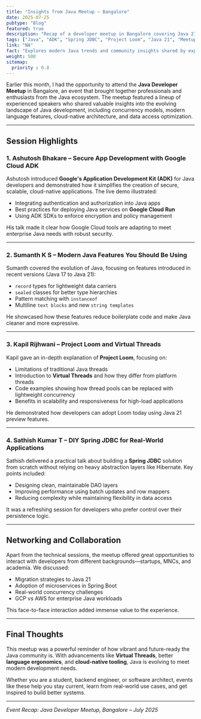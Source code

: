 ```yaml
---
title: "Insights from Java Meetup – Bangalore"
date: 2025-07-25
pubtype: "Blog"
featured: true
description: "Recap of a developer meetup in Bangalore covering Java 21, Spring JDBC, Project Loom, Google Cloud ADK, and more."
tags: ["Java", "ADK", "Spring JDBC", "Project Loom", "Java 21", "Meetup", "Developer Community"]
link: "NA"
fact: "Explores modern Java trends and community insights shared by experts at a live meetup."
weight: 500
sitemap:
  priority : 0.8
---
```


Earlier this month, I had the opportunity to attend the **Java Developer Meetup** in Bangalore, an event that brought together professionals and enthusiasts from the Java ecosystem. The meetup featured a lineup of experienced speakers who shared valuable insights into the evolving landscape of Java development, including concurrency models, modern language features, cloud-native architecture, and data access optimization.

---

## Session Highlights

### 1. Ashutosh Bhakare – Secure App Development with Google Cloud ADK

Ashutosh introduced **Google's Application Development Kit (ADK)** for Java developers and demonstrated how it simplifies the creation of secure, scalable, cloud-native applications. The live demo illustrated:

- Integrating authentication and authorization into Java apps  
- Best practices for deploying Java services on **Google Cloud Run**  
- Using ADK SDKs to enforce encryption and policy management  

His talk made it clear how Google Cloud tools are adapting to meet enterprise Java needs with robust security.

---

### 2. Sumanth K S – Modern Java Features You Should Be Using

Sumanth covered the evolution of Java, focusing on features introduced in recent versions (Java 17 to Java 21):

- `record` types for lightweight data carriers  
- `sealed` classes for better type hierarchies  
- Pattern matching with `instanceof`  
- Multiline `text blocks` and new `string templates`  

He showcased how these features reduce boilerplate code and make Java cleaner and more expressive.

---

### 3. Kapil Rijhwani – Project Loom and Virtual Threads

Kapil gave an in-depth explanation of **Project Loom**, focusing on:

- Limitations of traditional Java threads  
- Introduction to **Virtual Threads** and how they differ from platform threads  
- Code examples showing how thread pools can be replaced with lightweight concurrency  
- Benefits in scalability and responsiveness for high-load applications  

He demonstrated how developers can adopt Loom today using Java 21 preview features.

---

### 4. Sathish Kumar T – DIY Spring JDBC for Real-World Applications

Sathish delivered a practical talk about building a **Spring JDBC** solution from scratch without relying on heavy abstraction layers like Hibernate. Key points included:

- Designing clean, maintainable DAO layers  
- Improving performance using batch updates and row mappers  
- Reducing complexity while maintaining flexibility in data access  

It was a refreshing session for developers who prefer control over their persistence logic.

---

## Networking and Collaboration

Apart from the technical sessions, the meetup offered great opportunities to interact with developers from different backgrounds—startups, MNCs, and academia. We discussed:

- Migration strategies to Java 21  
- Adoption of microservices in Spring Boot  
- Real-world concurrency challenges  
- GCP vs AWS for enterprise Java workloads  

This face-to-face interaction added immense value to the experience.

---

## Final Thoughts

This meetup was a powerful reminder of how vibrant and future-ready the Java community is. With advancements like **Virtual Threads**, better **language ergonomics**, and **cloud-native tooling**, Java is evolving to meet modern development needs.

Whether you are a student, backend engineer, or software architect, events like these help you stay current, learn from real-world use cases, and get inspired to build better systems.

---

*Event Recap: Java Developer Meetup, Bangalore – July 2025*
